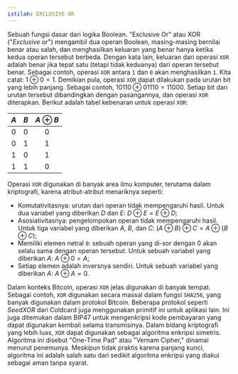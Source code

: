 ```yaml
---
istilah: EXCLUSIVE OR
---
```


Sebuah fungsi dasar dari logika Boolean. "Exclusive Or" atau XOR ("*Exclusive or*") mengambil dua operan Boolean, masing-masing bernilai benar atau salah, dan menghasilkan keluaran yang benar hanya ketika kedua operan tersebut berbeda. Dengan kata lain, keluaran dari operasi `XOR` adalah benar jika tepat satu (tetapi tidak keduanya) dari operan tersebut benar. Sebagai contoh, operasi `XOR` antara `1` dan `0` akan menghasilkan `1`. Kita catat: $1 \oplus 0 = 1$. Demikian pula, operasi `XOR` dapat dilakukan pada urutan bit yang lebih panjang. Sebagai contoh, $10110 \oplus 01110 = 11000$. Setiap bit dari urutan tersebut dibandingkan dengan pasangannya, dan operasi `XOR` diterapkan. Berikut adalah tabel kebenaran untuk operasi `XOR`:

<div align="center">

| $A$ | $B$ | $A \oplus B$ |
|:---:|:---:|:------------:|
| $0$ | $0$ |      $0$     |
| $0$ | $1$ |      $1$     |
| $1$ | $0$ |      $1$     |
| $1$ | $1$ |      $0$     |

</div>

Operasi `XOR` digunakan di banyak area ilmu komputer, terutama dalam kriptografi, karena atribut-atribut menariknya seperti:
* Komutativitasnya: urutan dari operan tidak mempengaruhi hasil. Untuk dua variabel yang diberikan $D$ dan $E$: $D \oplus E = E \oplus D$;
* Asosiativitasnya: pengelompokan operan tidak mempengaruhi hasil. Untuk tiga variabel yang diberikan $A$, $B$, dan $C$: $(A \oplus B) \oplus C = A \oplus (B \oplus C)$;
* Memiliki elemen netral `0`: sebuah operan yang di-xor dengan 0 akan selalu sama dengan operan tersebut. Untuk sebuah variabel yang diberikan $A$: $A \oplus 0 = A$;
* Setiap elemen adalah inversnya sendiri. Untuk sebuah variabel yang diberikan $A$: $A \oplus A = 0$.

Dalam konteks Bitcoin, operasi `XOR` jelas digunakan di banyak tempat. Sebagai contoh, `XOR` digunakan secara massal dalam fungsi `SHA256`, yang banyak digunakan dalam protokol Bitcoin. Beberapa protokol seperti *SeedXOR* dari Coldcard juga menggunakan primitif ini untuk aplikasi lain. Ini juga ditemukan dalam BIP47 untuk mengenkripsi kode pembayaran yang dapat digunakan kembali selama transmisinya.
Dalam bidang kriptografi yang lebih luas, `XOR` dapat digunakan sebagai algoritma enkripsi simetris. Algoritma ini disebut "One-Time Pad" atau "Vernam Cipher," dinamai menurut penemunya. Meskipun tidak praktis karena panjang kunci, algoritma ini adalah salah satu dari sedikit algoritma enkripsi yang diakui sebagai aman tanpa syarat.